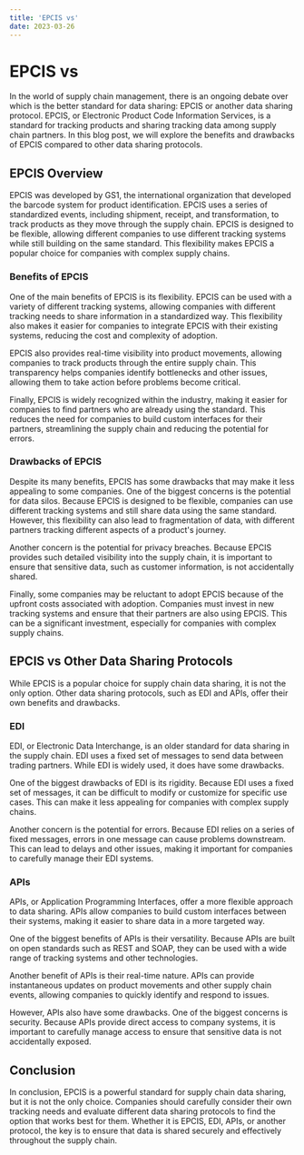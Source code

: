 ```yaml
---
title: 'EPCIS vs'
date: 2023-03-26
---
```


# EPCIS vs

In the world of supply chain management, there is an ongoing debate over which is the better standard for data sharing: EPCIS or another data sharing protocol. EPCIS, or Electronic Product Code Information Services, is a standard for tracking products and sharing tracking data among supply chain partners. In this blog post, we will explore the benefits and drawbacks of EPCIS compared to other data sharing protocols.

## EPCIS Overview

EPCIS was developed by GS1, the international organization that developed the barcode system for product identification. EPCIS uses a series of standardized events, including shipment, receipt, and transformation, to track products as they move through the supply chain. EPCIS is designed to be flexible, allowing different companies to use different tracking systems while still building on the same standard. This flexibility makes EPCIS a popular choice for companies with complex supply chains.

### Benefits of EPCIS

One of the main benefits of EPCIS is its flexibility. EPCIS can be used with a variety of different tracking systems, allowing companies with different tracking needs to share information in a standardized way. This flexibility also makes it easier for companies to integrate EPCIS with their existing systems, reducing the cost and complexity of adoption.

EPCIS also provides real-time visibility into product movements, allowing companies to track products through the entire supply chain. This transparency helps companies identify bottlenecks and other issues, allowing them to take action before problems become critical.

Finally, EPCIS is widely recognized within the industry, making it easier for companies to find partners who are already using the standard. This reduces the need for companies to build custom interfaces for their partners, streamlining the supply chain and reducing the potential for errors.

### Drawbacks of EPCIS

Despite its many benefits, EPCIS has some drawbacks that may make it less appealing to some companies. One of the biggest concerns is the potential for data silos. Because EPCIS is designed to be flexible, companies can use different tracking systems and still share data using the same standard. However, this flexibility can also lead to fragmentation of data, with different partners tracking different aspects of a product's journey.

Another concern is the potential for privacy breaches. Because EPCIS provides such detailed visibility into the supply chain, it is important to ensure that sensitive data, such as customer information, is not accidentally shared.

Finally, some companies may be reluctant to adopt EPCIS because of the upfront costs associated with adoption. Companies must invest in new tracking systems and ensure that their partners are also using EPCIS. This can be a significant investment, especially for companies with complex supply chains.

## EPCIS vs Other Data Sharing Protocols

While EPCIS is a popular choice for supply chain data sharing, it is not the only option. Other data sharing protocols, such as EDI and APIs, offer their own benefits and drawbacks.

### EDI

EDI, or Electronic Data Interchange, is an older standard for data sharing in the supply chain. EDI uses a fixed set of messages to send data between trading partners. While EDI is widely used, it does have some drawbacks.

One of the biggest drawbacks of EDI is its rigidity. Because EDI uses a fixed set of messages, it can be difficult to modify or customize for specific use cases. This can make it less appealing for companies with complex supply chains.

Another concern is the potential for errors. Because EDI relies on a series of fixed messages, errors in one message can cause problems downstream. This can lead to delays and other issues, making it important for companies to carefully manage their EDI systems.

### APIs

APIs, or Application Programming Interfaces, offer a more flexible approach to data sharing. APIs allow companies to build custom interfaces between their systems, making it easier to share data in a more targeted way.

One of the biggest benefits of APIs is their versatility. Because APIs are built on open standards such as REST and SOAP, they can be used with a wide range of tracking systems and other technologies.

Another benefit of APIs is their real-time nature. APIs can provide instantaneous updates on product movements and other supply chain events, allowing companies to quickly identify and respond to issues.

However, APIs also have some drawbacks. One of the biggest concerns is security. Because APIs provide direct access to company systems, it is important to carefully manage access to ensure that sensitive data is not accidentally exposed.

## Conclusion

In conclusion, EPCIS is a powerful standard for supply chain data sharing, but it is not the only choice. Companies should carefully consider their own tracking needs and evaluate different data sharing protocols to find the option that works best for them. Whether it is EPCIS, EDI, APIs, or another protocol, the key is to ensure that data is shared securely and effectively throughout the supply chain.
